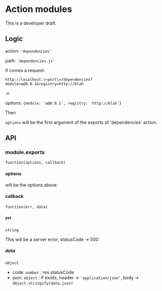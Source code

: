 # Action modules
This is a developer draft.

## Logic

action: `'dependencies'`

path: `'dependencies.js'`

If comes a request:

`http://localhost:\<port\>/dependencies?module=a@0.0.1&registry=http://blah`

->

options: `{module: 'a@0.0.1', registry: 'http://blah'}`

Then

`options` will be the first argument of the exports of 'dependencies' action.


## API

### module.exports

`function(options, callback)`

#### options

will be the options above.

#### callback

`function(err, data)`

##### err
`string`

This will be a server error, statusCode -> 500

##### data
`object`

- code: `number` : res.statusCode
- json: `object` : if exists, header -> `'application/json'`, body -> `Object.stringify(data.json)`